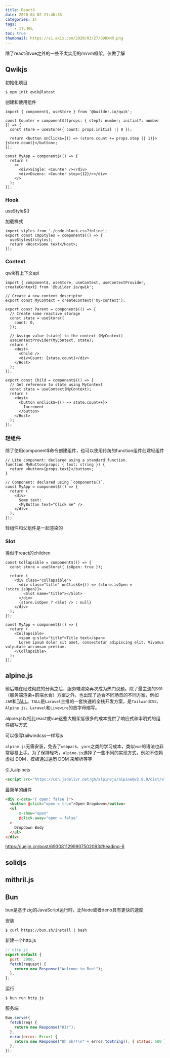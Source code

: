 ```yaml
---
title: React8
date: 2020-04-02 21:40:33
categories: IT
tags:
    - IT，RN，
toc: true
thumbnail: https://s1.ax1x.com/2020/03/27/G9OXNR.png
---
```


   除了react和vue之外的一些不太实用的mvvm框架，仅做了解

<!--more-->

## Qwikjs

初始化项目

```shell
$ npm init qwik@latest
```

创建和使用组件

```react
import { component$, useStore } from '@builder.io/qwik';

const Counter = component$((props: { step?: number; initial?: number }) => {
  const store = useStore({ count: props.initial || 0 });

  return <button onClick$={() => (store.count += props.step || 1)}>{store.count}</button>;
});

const MyApp = component$(() => {
  return (
    <>
      <div>Single: <Counter /></div>
      <div>Dozens: <Counter step={12}/></div>
    </>
  );
});
```

### Hook

useStyle$()

加载样式

```react
import styles from './code-block.css?inline';
export const CmpStyles = component$(() => {
  useStyles$(styles);
  return <Host>Some text</Host>;
});
```

### Context

qwik有上下文api

```react
import { component$, useStore, useContext, useContextProvider, createContext} from '@builder.io/qwik';

// Create a new context descriptor
export const MyContext = createContext('my-context');

export const Parent = component$(() => {
  // Create some reactive storage
  const state = useStore({
    count: 0,
  });

  // Assign value (state) to the context (MyContext)
  useContextProvider(MyContext, state);
  return (
    <Host>
      <Child />
      <div>Count: {state.count}</div>
    </Host>
  );
});

export const Child = component$(() => {
  // Get reference to state using MyContext
  const state = useContext(MyContext);
  return (
    <Host>
      <button onClick$={() => state.count++}>
        Increment
      </button>
    </Host>
  );
});
```



### 轻组件

除了使用component$命令创建组件，也可以使用传统的function组件创建轻组件

```react
// Lite component: declared using a standard function.
function MyButton(props: { text: string }) {
  return <button>{props.text}</button>;
}

// Component: declared using `component$()`.
const MyApp = component$(() => {
  return (
    <div>
      Some text:
      <MyButton text="Click me" />
    </div>
  );
});
```

轻组件和父组件是一起渲染的

### Slot

类似于react的children

```react
const Collapsible = component$(() => {
  const store = useStore({ isOpen: true });

  return (
    <div class="collapsible">
      <div class="title" onClick$={() => (store.isOpen = !store.isOpen)}>
        <Slot name="title"></Slot>
      </div>
      {store.isOpen ? <Slot /> : null}
    </div>
  );
});

const MyApp = component$(() => {
  return (
    <Collapsible>
      <span q:slot="title">Title text</span>
      Lorem ipsum dolor sit amet, consectetur adipiscing elit. Vivamus vulputate accumsan pretium.
    </Collapsible>
  );
});
```



## alpine.js

前后端在经过彻底的分离之后，服务端渲染再次成为热门议题。除了最主流的`SSR`（服务端渲染+前端水合）方案之外，也出现了适合不同场景的不同方案，例如`JAM`和[TALL](https://link.juejin.cn?target=https%3A%2F%2Ftallstack.dev%2F)。`TALL`是`Laravel`主推的一套快速的全栈开发方案，是`TailwindCSS`、`Alpine.js`、`Laravel`和`Livewire`的首字母缩写。

alpine.js以相比react或vue这些大框架低很多的成本提供了响应式和申明式的组件编写方式

可以像写tailwindcss一样写js

`alpine.js`无需安装，免去了`webpack`、`yarn`之类的学习成本，类似`vue`的语法也非常容易上手。为了保持轻巧，`alpine.js`选择了一些不同的实现方式，例如不依赖虚拟 DOM，模板通过遍历 DOM 来解析等等

引入alpinejs

```html
<script src="https://cdn.jsdelivr.net/gh/alpinejs/alpine@v2.8.0/dist/alpine.js" defer></script>
```

最简单的组件

```html
<div x-data="{ open: false }">
  <button @click="open = true">Open Dropdown</button>
  <ul
      x-show="open"
      @click.away="open = false"
  >
    Dropdown Body
  </ul>
</div>
```

https://juejin.cn/post/6930811299907502093#heading-6

## solidjs



## mithril.js





## Bun

bun是基于zig的JavaScript运行时，比Node或者deno具有更快的速度

安装

```shell
$ curl https://bun.sh/install | bash
```

新建一个http.js

```javascript
// http.js
export default {
  port: 3000,
  fetch(request) {
    return new Response("Welcome to Bun!");
  },
};
```

运行

```shell
$ bun run http.js
```

服务端

```javascript
Bun.serve({
  fetch(req) {
    return new Response("HI!");
  },
  error(error: Error) {
    return new Response("Uh oh!!\n" + error.toString(), { status: 500 });
  },
});
```

